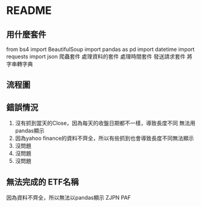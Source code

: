 # README
## 用什麼套件
from bs4 import BeautifulSoup
import pandas as pd
import datetime
import requests
import json
爬蟲套件
處理資料的套件
處理時間套件
發送請求套件
將字串轉字典

## 流程圖

## 錯誤情況
1. 沒有抓到當天的Close，因為每天的收盤日期都不一樣，導致長度不同
無法用pandas顯示
2. 因為yahoo finance的資料不齊全，所以有些抓到也會導致長度不同無法顯示
3. 沒問題
4. 沒問題
5. 沒問題

## 無法完成的 ETF名稱
因為資料不齊全，所以無法以pandas顯示
ZJPN
PAF

